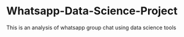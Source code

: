 # Whatsapp-Data-Science-Project
This is an analysis of whatsapp group chat using data science tools
